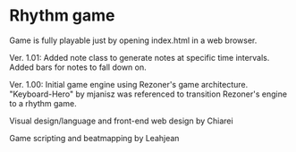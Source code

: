 # Rhythm game

Game is fully playable just by opening index.html in a web browser.

Ver. 1.01: Added note class to generate notes at specific time intervals. Added bars for notes to fall down on.

Ver. 1.00: Initial game engine using Rezoner's game architecture. "Keyboard-Hero" by mjanisz was referenced to transition Rezoner's engine to a rhythm game. 

Visual design/language and front-end web design by Chiarei

Game scripting and beatmapping by Leahjean